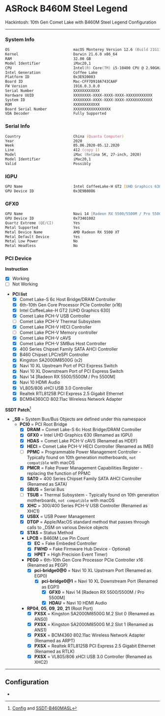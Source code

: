 # ASRock B460M Steel Legend

  Hackintosh: 10th Gen Comet Lake with B460M Steel Legend Configuration

---

### System Info

```zsh
OS                             macOS Monterey Version 12.6 (Build 21G115)
Kernel                         Darwin 21.6.0 x86_64
RAM                            32.00 GB
Model Identifier               iMac20,1
CPU                            Intel(R) Core(TM) i5-10400 CPU @ 2.90GHz
Intel Generation               Coffee Lake
Platform ID                    0x3E920003
Board ID                       Mac-CFF7D910A743CAAF
FW Version                     1916.0.3.0.0
Serial Number                  XXXXXXXXXXXX
Hardware UUID                  XXXXXXXX-XXXX-XXXX-XXXX-XXXXXXXXXXXX
System ID                      XXXXXXXX-XXXX-XXXX-XXXX-XXXXXXXXXXXX
ROM                            XXXXXXXXXXXX
Board Serial Number            XXXXXXXXXXXXXXXXX
VDA Decoder                    Fully Supported
```

### Serial Info

```zsh
Country                        China (Quanta Computer)
Year                           2020
Week                           05.06.2020-05.12.2020
Line                           412 (copy 1)
Model                          iMac (Retina 5K, 27-inch, 2020)
Model Identifier               iMac20,1
Valid                          Possibly
```

### IGPU

```zsh
GPU Name                       Intel CoffeeLake-H GT2 [UHD Graphics 630]
GPU Device ID                  0x3E9B8086
```

### GFX0

```zsh
GPU Name                       Navi 14 [Radeon RX 5500/5500M / Pro 5500M]
GPU Device ID                  0x73401002
Quartz Extreme (QE/CI)         Yes
Metal Supported                Yes
Metal Device Name              AMD Radeon RX 5500 XT
Metal Default Device           Yes
Metal Low Power                No
Metal Headless                 No
```

### PCI Device  

**Instruction**
  - [x] Working
  - [ ] Not Working

  - **PCI list**
    - [x] Comet Lake-S 6c Host Bridge/DRAM Controller 					       
    - [x] 6th-10th Gen Core Processor PCIe Controller (x16)  
    - [x] Intel CoffeeLake-H GT2 [UHD Graphics 630]          
    - [x] Comet Lake PCH-V USB Controller                    
    - [ ] Comet Lake PCH-V Thermal Subsystem                 
    - [x] Comet Lake PCH-V HECI Controller  
    - [ ] Comet Lake PCH-V Memory controller                                  
    - [x] Comet Lake PCH-V cAVS                              
    - [x] Comet Lake PCH-V SMBus Host Controller                  
    - [x] 400 Series Chipset Family SATA AHCI Controller                                                                 
    - [x] B460 Chipset LPC/eSPI Controller                               
    - [x] Kingston SA2000M8500G (x2) 
    - [x] Navi 10 XL Upstream Port of PCI Express Switch                                                                                       
    - [x] Navi 10 XL Downstream Port of PCI Express Switch                    
    - [x] Navi 14 [Radeon RX 5500/5500M / Pro 5500M]          
    - [x] Navi 10 HDMI Audio 
    - [x] VL805/806 xHCI USB 3.0 Controller
    - [x] Realtek RTL8125B PCI Express 2.5 Gigabit Ethernet
    - [x] BCM94360CD 802.11ac Wireless Network Adapter    

**SSDT Patch**[^1]
  - **_SB** = System Bus/Bus Objects are defined under this namespace
    - **PCI0** = PCI Root Bridge
      - [x] **DRAM** = Comet Lake-S 6c Host Bridge/DRAM Controller 
      - [x] **GFX0** = Intel UHD Graphics 630 (Renamed as IGPU)
      - [x] **HDAS** = Comet Lake PCH-V cAVS (Renamed as HDEF)
      - [x] **HECI** = Comet Lake PCH-V HECI Controller (Renamed as IMEI)
      - [ ] **PPMC** = Programmable Power Management Controller - Typically found on 10th generation motherboards, `not compatible` with macOS
      - [x] **PMCR** = Fake Power Management Capabilities Register - replacing the function of PPMC
      - [x] **SAT0** = 400 Series Chipset Family SATA AHCI Controller (Renamed as SATA)
      - [x] **SBUS** = Serial Bus
      - [ ] **TSUB** = Thermal Subsystem - Typically found on 10th generation motherboards, `not compatible` with macOS
      - [x] **XHC** = 300/400 Series PCH-V USB Controller (Renamed as XHC1)
      - [x] **USBX** = USB Power Management
      - [x] **DTGP** = Apple/MacOS standard method that passes through calls to _DSM on various Device objects
      - [x] **STAS** = Status Method
      * **LPCB** = B460M Low Pin Count
        - [x] **EC** = Fake Embeded Controller
        - [x] **FWHD** = Fake Firmware Hub Device - Optional)
        - [x] **HPET** = High Precision Event Timer)
      * **PEG0** = 6th-10th Gen Core Processor PCIe Controller x16 (Renamed as PEGP)
        - [x] **pci-bridge0@0** = Navi 10 XL Upstream Port (Renamed as EGP0)
          - [x] **pci-bridge0@1** = Navi 10 XL Downstream Port (Renamed as EGP1)
            - [x] **GFX0** = Navi 14 [Radeon RX 5500/5500M / Pro 5500M] 
            - [x] **HDAU** = Navi 10 HDMI Audio
      * **RP04**, **05**, **09**, **20**, **21** (Root Port)
        - [x] **PXSX** = Kingston SA2000M8500G M.2 Slot 0 (Renamed as ANS0)
        - [x] **PXSX** = Kingston SA2000M8500G M.2 Slot 1 (Renamed as ANS1)
        - [x] **PXSX** = BCM4360 802.11ac Wireless Network Adapter (Renamed as ARPT)
        - [x] **PXSX** = Realtek RTL8125B PCI Express 2.5 Gigabit Ethernet (Renamed as RTLK)
        - [x] **PXSX** = VL805/806 xHCI USB 3.0 Controller (Renamed as XHC2)

---

## Configuration

- [^1]: [Config](https://github.com/theofficialcopypaste/ASRockB460MSL/blob/main/config.plist) and [SSDT-B460MASL](https://github.com/theofficialcopypaste/ASRockB460MSL/blob/main/SSDT-B460MASL.dsl)
